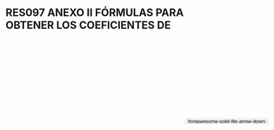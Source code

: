 
# RES097 ANEXO II FÓRMULAS PARA OBTENER LOS COEFICIENTES DE

<a href='../RES097 ANEXO II FÓRMULAS PARA OBTENER LOS COEFICIENTES DE.pdf' download>
<button class='md-button -primary' 
id='download-btn' style="position: fixed; top: 10%; right: 20px; 
        transform: translateY(-50%); z-index: 1000;  border: none; ">
:fontawesome-solid-file-arrow-down: 
</button>
</a>

<div 
    id='../RES097 ANEXO II FÓRMULAS PARA OBTENER LOS COEFICIENTES DE.pdf' 
    data-pdf-url='../RES097 ANEXO II FÓRMULAS PARA OBTENER LOS COEFICIENTES DE.pdf'
    style=' width: 100%; height: auto;overflow: auto;'>
</div>

